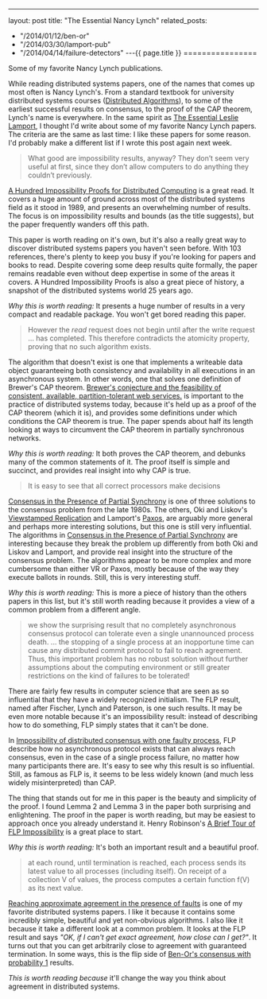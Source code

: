 ---
layout: post
title: "The Essential Nancy Lynch"
related_posts:
  - "/2014/01/12/ben-or"
  - "/2014/03/30/lamport-pub"
  - "/2014/04/14/failure-detectors"
---{{ page.title }}
================

<p class="meta">Some of my favorite Nancy Lynch publications.</p>

While reading distributed systems papers, one of the names that comes up most often is Nancy Lynch's. From a standard textbook for university distributed systems courses ([Distributed Algorithms](http://www.amazon.com/dp/1558603484)), to some of the earliest successful results on consensus, to the proof of the CAP theorem, Lynch's name is everywhere. In the same spirit as [The Essential Leslie Lamport](http://brooker.co.za/blog/2014/03/30/lamport-pub.html), I thought I'd write about some of my favorite Nancy Lynch papers. The criteria are the same as last time: I like these papers for some reason. I'd probably make a different list if I wrote this post again next week.

> What good are impossibility results, anyway? They don’t seem very useful at first, since they don’t allow computers to do anything they couldn’t previously.

[A Hundred Impossibility Proofs for Distributed Computing](http://groups.csail.mit.edu/tds/papers/Lynch/podc89.pdf) is a great read. It covers a huge amount of ground across most of the distributed systems field as it stood in 1989, and presents an overwhelming number of results. The focus is on impossibility results and bounds (as the title suggests), but the paper frequently wanders off this path.

This paper is worth reading on it's own, but it's also a really great way to discover distributed systems papers you haven't seen before. With 103 references, there's plenty to keep you busy if you're looking for papers and books to read. Despite covering some deep results quite formally, the paper remains readable even without deep expertise in some of the areas it covers. A Hundred Impossibility Proofs is also a great piece of history, a snapshot of the distributed systems world 25 years ago.

*Why this is worth reading:* It presents a huge number of results in a very compact and readable package. You won't get bored reading this paper.

> However the *read* request does not begin until after the write request ... has completed. This therefore contradicts the atomicity property, proving that no such algorithm exists.

The algorithm that doesn't exist is one that implements a writeable data object guaranteeing both consistency and availability in all executions in an asynchronous system. In other words, one that solves one definition of Brewer's CAP theorem. [Brewer's conjecture and the feasibility of consistent, available, partition-tolerant web services.](http://theory.lcs.mit.edu/tds/papers/Gilbert/Brewer6.ps) is important to the practice of distributed systems today, because it's held up as a proof of the CAP theorem (which it is), and provides some definitions under which conditions the CAP theorem is true. The paper spends about half its length looking at ways to circumvent the CAP theorem in partially synchronous networks.

*Why this is worth reading:* It both proves the CAP theorem, and debunks many of the common statements of it. The proof itself is simple and succinct, and provides real insight into why CAP is true.

> It is easy to see that all correct processors make decisions 

[Consensus in the Presence of Partial Synchrony](http://theory.lcs.mit.edu/tds/papers/Lynch/jacm88.pdf) is one of three solutions to the consensus problem from the late 1980s. The others, Oki and Liskov's [Viewstamped Replication](http://www.pmg.csail.mit.edu/papers/vr.pdf) and Lamport's [Paxos](http://research.microsoft.com/en-us/um/people/lamport/pubs/lamport-paxos.pdf), are arguably more general and perhaps more interesting solutions, but this one is still very influential. The algorithms in [Consensus in the Presence of Partial Synchrony](http://theory.lcs.mit.edu/tds/papers/Lynch/jacm88.pdf) are interesting because they break the problem up differently from both Oki and Liskov and Lamport, and provide real insight into the structure of the consensus problem. The algorithms appear to be more complex and more cumbersome than either VR or Paxos, mostly because of the way they execute ballots in rounds. Still, this is very interesting stuff.

*Why this is worth reading:* This is more a piece of history than the others papers in this list, but it's still worth reading because it provides a view of a common problem from a different angle.

> we show the surprising result that no completely asynchronous consensus protocol can tolerate even a single unannounced process death. ... the stopping of a single process at an inopportune time can cause any distributed commit protocol to fail to reach agreement. Thus, this important problem has no robust solution without further assumptions about the computing environment or still greater restrictions on the kind of failures to be tolerated!

There are fairly few results in computer science that are seen as so influential that they have a widely recognized initialism. The FLP result, named after Fischer, Lynch and Paterson, is one such results. It may be even more notable because it's an impossibility result: instead of describing how to do something, FLP simply states that it can't be done.

In [Impossibility of distributed consensus with one faulty process](http://theory.lcs.mit.edu/tds/papers/Lynch/pods83-flp.pdf), FLP describe how no asynchronous protocol exists that can always reach consensus, even in the case of a single process failure, no matter how many participants there are. It's easy to see why this result is so influential. Still, as famous as FLP is, it seems to be less widely known (and much less widely misinterpreted) than CAP.

The thing that stands out for me in this paper is the beauty and simplicity of the proof. I found Lemma 2 and Lemma 3 in the paper both surprising and enlightening. The proof in the paper is worth reading, but may be easiest to approach once you already understand it. Henry Robinson's [A Brief Tour of FLP Impossibility](http://the-paper-trail.org/blog/a-brief-tour-of-flp-impossibility/) is a great place to start.

*Why this is worth reading:* It's both an important result and a beautiful proof.

> at each round, until termination is reached, each process sends its latest value to all processes (including itself). On receipt of a collection V of values, the process computes a certain function f(V) as its next value.

[Reaching approximate agreement in the presence of faults](http://groups.csail.mit.edu/tds/papers/Lynch/jacm86.pdf) is one of my favorite distributed systems papers. I like it because it contains some incredibly simple, beautiful and yet non-obvious algorithms. I also like it because it take a different look at a common problem. It looks at the FLP result and says *"OK, if I can't get exact agreement, how close can I get?"*. It turns out that you can get arbitrarily close to agreement with guaranteed termination. In some ways, this is the flip side of [Ben-Or's consensus with probability 1](http://brooker.co.za/blog/2014/01/12/ben-or.html) results.

*This is worth reading because* it'll change the way you think about agreement in distributed systems.
